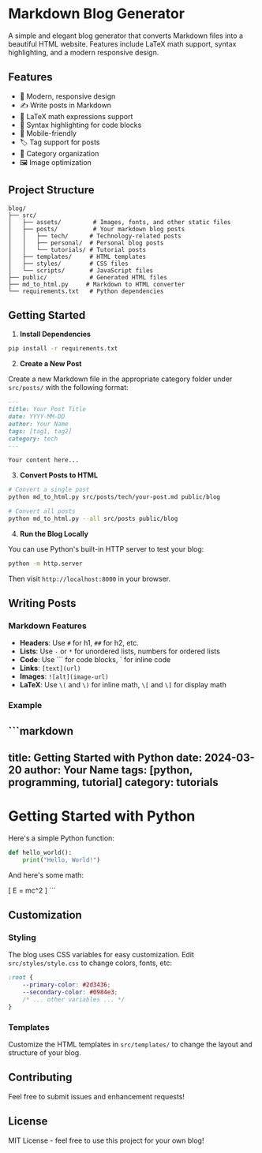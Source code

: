# Markdown Blog Generator

A simple and elegant blog generator that converts Markdown files into a beautiful HTML website. Features include LaTeX math support, syntax highlighting, and a modern responsive design.

## Features

- 🎨 Modern, responsive design
- ✍️ Write posts in Markdown
- 📐 LaTeX math expressions support
- 🎯 Syntax highlighting for code blocks
- 📱 Mobile-friendly
- 🏷️ Tag support for posts
- 📂 Category organization
- 🖼️ Image optimization

## Project Structure

```
blog/
├── src/
│   ├── assets/         # Images, fonts, and other static files
│   ├── posts/          # Your markdown blog posts
│   │   ├── tech/      # Technology-related posts
│   │   ├── personal/  # Personal blog posts
│   │   └── tutorials/ # Tutorial posts
│   ├── templates/     # HTML templates
│   ├── styles/        # CSS files
│   └── scripts/       # JavaScript files
├── public/            # Generated HTML files
├── md_to_html.py     # Markdown to HTML converter
└── requirements.txt   # Python dependencies
```

## Getting Started

1. **Install Dependencies**

```bash
pip install -r requirements.txt
```

2. **Create a New Post**

Create a new Markdown file in the appropriate category folder under `src/posts/` with the following format:

```markdown
---
title: Your Post Title
date: YYYY-MM-DD
author: Your Name
tags: [tag1, tag2]
category: tech
---

Your content here...
```

3. **Convert Posts to HTML**

```bash
# Convert a single post
python md_to_html.py src/posts/tech/your-post.md public/blog

# Convert all posts
python md_to_html.py --all src/posts public/blog
```

4. **Run the Blog Locally**

You can use Python's built-in HTTP server to test your blog:

```bash
python -m http.server
```

Then visit `http://localhost:8000` in your browser.

## Writing Posts

### Markdown Features

- **Headers**: Use `#` for h1, `##` for h2, etc.
- **Lists**: Use `-` or `*` for unordered lists, numbers for ordered lists
- **Code**: Use \`\`\` for code blocks, \` for inline code
- **Links**: `[text](url)`
- **Images**: `![alt](image-url)`
- **LaTeX**: Use `\(` and `\)` for inline math, `\[` and `\]` for display math

### Example

\`\`\`markdown
---
title: Getting Started with Python
date: 2024-03-20
author: Your Name
tags: [python, programming, tutorial]
category: tutorials
---

# Getting Started with Python

Here's a simple Python function:

```python
def hello_world():
    print("Hello, World!")
```

And here's some math:

\[
E = mc^2
\]
\`\`\`

## Customization

### Styling

The blog uses CSS variables for easy customization. Edit `src/styles/style.css` to change colors, fonts, etc:

```css
:root {
    --primary-color: #2d3436;
    --secondary-color: #0984e3;
    /* ... other variables ... */
}
```

### Templates

Customize the HTML templates in `src/templates/` to change the layout and structure of your blog.

## Contributing

Feel free to submit issues and enhancement requests!

## License

MIT License - feel free to use this project for your own blog! 